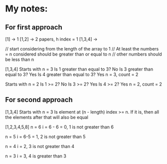 # My notes:

## For first approach
[1] -> 1
[1,2] -> 2 papers, h index = 1
[1,3,4] -> 

// start considering from the length of the array to 1
// At least the numbers = n considered should be greater than or equal to n
// other numbers should be less than n


[1,3,4]
Starts with n = 3
Is 1 greater than equal to 3? No
Is 3 greater than equal to 3? Yes
Is 4 greater than equal to 3? Yes
n = 3, count = 2

Starts with n = 2
Is 1 >= 2? No
Is 3 >= 2? Yes
Is 4 >= 2? Yes
n = 2, count = 2 


## For second approach 


[1,3,4]
Starts with n = 3
Is element at (n - length) index >= n. If it is, then
all the elements after that will also be equal


[1,2,3,4,5,8]
n = 6
i = 6 - 6 = 0, 1 is not greater than 6

n = 5
i = 6-5 = 1, 2 is not greater than 5

n = 4
i = 2, 3 is not greater than 4

n = 3
i = 3, 4 is greater than 3